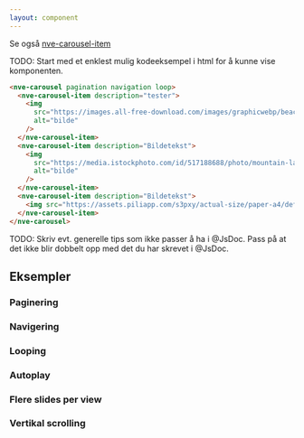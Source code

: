 ```yaml
---
layout: component
---
```


Se også [nve-carousel-item](./nve-carousel-item.html)

TODO: Start med et enklest mulig kodeeksempel i html for å kunne vise komponenten.
<CodeExamplePreview>

```html
<nve-carousel pagination navigation loop>
  <nve-carousel-item description="tester">
    <img
      src="https://images.all-free-download.com/images/graphicwebp/beach_cloud_dawn_horizon_horizontal_landscape_ocean_601821.webp"
      alt="bilde"
    />
  </nve-carousel-item>
  <nve-carousel-item description="Bildetekst">
    <img
      src="https://media.istockphoto.com/id/517188688/photo/mountain-landscape.jpg?s=612x612&w=0&k=20&c=A63koPKaCyIwQWOTFBRWXj_PwCrR4cEoOw2S9Q7yVl8="
      alt="bilde"
    />
  </nve-carousel-item>
  <nve-carousel-item description="Bildetekst">
    <img src="https://assets.piliapp.com/s3pxy/actual-size/paper-a4/default-front.png" alt="bilde" />
  </nve-carousel-item>
</nve-carousel>
```

</CodeExamplePreview>

TODO: Skriv evt. generelle tips som ikke passer å ha i @JsDoc. Pass på at det ikke blir dobbelt opp med det du har skrevet i @JsDoc.

## Eksempler

### Paginering

### Navigering

### Looping

### Autoplay

### Flere slides per view

### Vertikal scrolling
